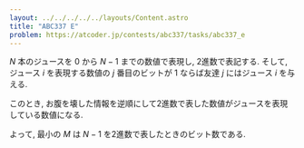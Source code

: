 ```yaml
---
layout: ../../../../../layouts/Content.astro
title: "ABC337 E"
problem: https://atcoder.jp/contests/abc337/tasks/abc337_e
---
```

$N$ 本のジュースを $0$ から $N-1$ までの数値で表現し, 2進数で表記する. そして, ジュース $i$ を表現する数値の $j$ 番目のビットが $1$ ならば友達 $j$ にはジュース $i$ を与える.

このとき, お腹を壊した情報を逆順にして2進数で表した数値がジュースを表現している数値になる.

よって, 最小の $M$ は $N-1$ を2進数で表したときのビット数である.
